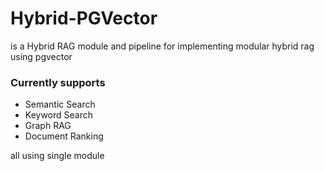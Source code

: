 # Hybrid-PGVector

is a Hybrid RAG module and pipeline for implementing modular hybrid rag using pgvector 

### Currently supports 

- Semantic Search 
- Keyword Search 
- Graph RAG 
- Document Ranking 

all using single module